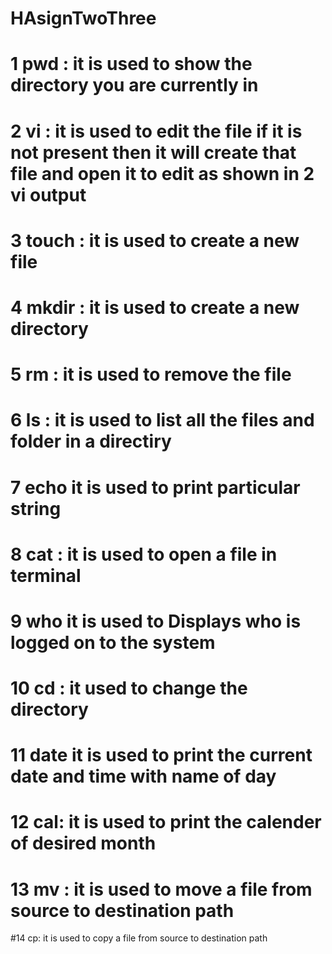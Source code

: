 # HAsignTwoThree

# 1 pwd : it is used to show the directory you are currently in

# 2  vi : it is used to edit the file if it is not present then it will create that file and open it to edit as shown in 2 vi output

# 3 touch : it is used to create a new file

# 4 mkdir : it is used to create a new directory

# 5 rm : it is used to remove the file 

# 6 ls : it is used to list all the files and folder in a directiry

# 7 echo it is used to print particular string 

# 8 cat :  it is used to open a file in terminal

# 9 who it is used to Displays who is logged on to the system

# 10  cd : it used to change the directory 

# 11 date it is used to print the current date and time with name of day

# 12 cal: it is used to print the calender of desired month

# 13 mv : it is used to move a file from source to destination path

#14 cp: it is used to copy a file from source to destination path 